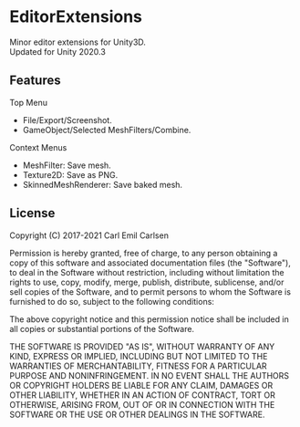 EditorExtensions
===============

Minor editor extensions for Unity3D.  
Updated for Unity 2020.3


Features
-----------

Top Menu


- File/Export/Screenshot.
- GameObject/Selected MeshFilters/Combine.

Context Menus

- MeshFilter: Save mesh.
- Texture2D: Save as PNG.
- SkinnedMeshRenderer: Save baked mesh.


License
-------

Copyright (C) 2017-2021 Carl Emil Carlsen

Permission is hereby granted, free of charge, to any person obtaining a copy of
this software and associated documentation files (the "Software"), to deal in
the Software without restriction, including without limitation the rights to
use, copy, modify, merge, publish, distribute, sublicense, and/or sell copies of
the Software, and to permit persons to whom the Software is furnished to do so,
subject to the following conditions:

The above copyright notice and this permission notice shall be included in all
copies or substantial portions of the Software.

THE SOFTWARE IS PROVIDED "AS IS", WITHOUT WARRANTY OF ANY KIND, EXPRESS OR
IMPLIED, INCLUDING BUT NOT LIMITED TO THE WARRANTIES OF MERCHANTABILITY, FITNESS
FOR A PARTICULAR PURPOSE AND NONINFRINGEMENT. IN NO EVENT SHALL THE AUTHORS OR
COPYRIGHT HOLDERS BE LIABLE FOR ANY CLAIM, DAMAGES OR OTHER LIABILITY, WHETHER
IN AN ACTION OF CONTRACT, TORT OR OTHERWISE, ARISING FROM, OUT OF OR IN
CONNECTION WITH THE SOFTWARE OR THE USE OR OTHER DEALINGS IN THE SOFTWARE.
